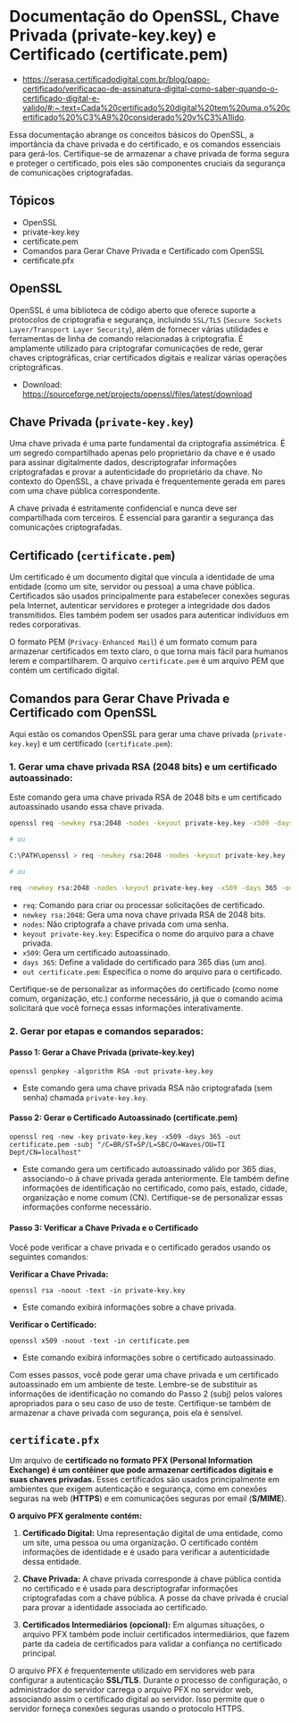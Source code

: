 # Documentação do OpenSSL, Chave Privada (private-key.key) e Certificado (certificate.pem)
- https://serasa.certificadodigital.com.br/blog/papo-certificado/verificacao-de-assinatura-digital-como-saber-quando-o-certificado-digital-e-valido/#:~:text=Cada%20certificado%20digital%20tem%20uma,o%20certificado%20%C3%A9%20considerado%20v%C3%A1lido.

Essa documentação abrange os conceitos básicos do OpenSSL, a importância da chave privada e do certificado, e os comandos essenciais para gerá-los. Certifique-se de armazenar a chave privada de forma segura e proteger o certificado, pois eles são componentes cruciais da segurança de comunicações criptografadas.

## Tópicos
- OpenSSL
- private-key.key
- certificate.pem
- Comandos para Gerar Chave Privada e Certificado com OpenSSL
- certificate.pfx

## OpenSSL

OpenSSL é uma biblioteca de código aberto que oferece suporte a protocolos de criptografia e segurança, incluindo `SSL/TLS` (`Secure Sockets Layer/Transport Layer Security`), além de fornecer várias utilidades e ferramentas de linha de comando relacionadas à criptografia. É amplamente utilizado para criptografar comunicações de rede, gerar chaves criptográficas, criar certificados digitais e realizar várias operações criptográficas.

- Download: https://sourceforge.net/projects/openssl/files/latest/download

## Chave Privada (`private-key.key`)

Uma chave privada é uma parte fundamental da criptografia assimétrica. É um segredo compartilhado apenas pelo proprietário da chave e é usado para assinar digitalmente dados, descriptografar informações criptografadas e provar a autenticidade do proprietário da chave. No contexto do OpenSSL, a chave privada é frequentemente gerada em pares com uma chave pública correspondente.

A chave privada é estritamente confidencial e nunca deve ser compartilhada com terceiros. É essencial para garantir a segurança das comunicações criptografadas.

## Certificado (`certificate.pem`)

Um certificado é um documento digital que vincula a identidade de uma entidade (como um site, servidor ou pessoa) a uma chave pública. Certificados são usados principalmente para estabelecer conexões seguras pela Internet, autenticar servidores e proteger a integridade dos dados transmitidos. Eles também podem ser usados para autenticar indivíduos em redes corporativas.

O formato PEM (`Privacy-Enhanced Mail`) é um formato comum para armazenar certificados em texto claro, o que torna mais fácil para humanos lerem e compartilharem. O arquivo `certificate.pem` é um arquivo PEM que contém um certificado digital.

## Comandos para Gerar Chave Privada e Certificado com OpenSSL
Aqui estão os comandos OpenSSL para gerar uma chave privada (`private-key.key`) e um certificado (`certificate.pem`):

### 1. Gerar uma chave privada RSA (2048 bits) e um certificado autoassinado:
Este comando gera uma chave privada RSA de 2048 bits e um certificado autoassinado usando essa chave privada.
```sh
openssl req -newkey rsa:2048 -nodes -keyout private-key.key -x509 -days 365 -out certificate.pem

# ou

C:\PATH\openssl > req -newkey rsa:2048 -nodes -keyout private-key.key -x509 -days 365 -out certificate.pem

# ou

req -newkey rsa:2048 -nodes -keyout private-key.key -x509 -days 365 -out certificate.pem -config C:/Users/test/openssl-1.0.2j-fips-x86_64/OpenSSL/bin/openssl.cnf
```

- `req`: Comando para criar ou processar solicitações de certificado.
- `newkey rsa:2048`: Gera uma nova chave privada RSA de 2048 bits.
- `nodes`: Não criptografa a chave privada com uma senha.
- `keyout private-key.key`: Especifica o nome do arquivo para a chave privada.
- `x509`: Gera um certificado autoassinado.
- `days 365`: Define a validade do certificado para 365 dias (um ano).
- `out certificate.pem`: Especifica o nome do arquivo para o certificado.

Certifique-se de personalizar as informações do certificado (como nome comum, organização, etc.) conforme necessário, já que o comando acima solicitará que você forneça essas informações interativamente.

### 2. Gerar por etapas e comandos separados:

#### Passo 1: Gerar a Chave Privada (private-key.key)
```shell
openssl genpkey -algorithm RSA -out private-key.key
```
- Este comando gera uma chave privada RSA não criptografada (sem senha) chamada `private-key.key`.

#### Passo 2: Gerar o Certificado Autoassinado (certificate.pem)
```shell
openssl req -new -key private-key.key -x509 -days 365 -out certificate.pem -subj "/C=BR/ST=SP/L=SBC/O=Waves/OU=TI Dept/CN=localhost"
```
- Este comando gera um certificado autoassinado válido por 365 dias, associando-o à chave privada gerada anteriormente. Ele também define informações de identificação no certificado, como país, estado, cidade, organização e nome comum (CN). Certifique-se de personalizar essas informações conforme necessário.

#### Passo 3: Verificar a Chave Privada e o Certificado
Você pode verificar a chave privada e o certificado gerados usando os seguintes comandos:

**Verificar a Chave Privada:**
```shell
openssl rsa -noout -text -in private-key.key
```
- Este comando exibirá informações sobre a chave privada.

**Verificar o Certificado:**
```shell
openssl x509 -noout -text -in certificate.pem
```
- Este comando exibirá informações sobre o certificado autoassinado.

Com esses passos, você pode gerar uma chave privada e um certificado autoassinado em um ambiente de teste. Lembre-se de substituir as informações de identificação no comando do Passo 2 (subj) pelos valores apropriados para o seu caso de uso de teste. Certifique-se também de armazenar a chave privada com segurança, pois ela é sensível.

## `certificate.pfx`
Um arquivo de **certificado no formato PFX (Personal Information Exchange) é um contêiner que pode armazenar certificados digitais e suas chaves privadas.** Esses certificados são usados principalmente em ambientes que exigem autenticação e segurança, como em conexões seguras na web (**HTTPS**) e em comunicações seguras por email (**S/MIME**).

**O arquivo PFX geralmente contém:**
1. **Certificado Digital:** Uma representação digital de uma entidade, como um site, uma pessoa ou uma organização. O certificado contém informações de identidade e é usado para verificar a autenticidade dessa entidade.

2. **Chave Privada:** A chave privada corresponde à chave pública contida no certificado e é usada para descriptografar informações criptografadas com a chave pública. A posse da chave privada é crucial para provar a identidade associada ao certificado.

3. **Certificados Intermediários (opcional):** Em algumas situações, o arquivo PFX também pode incluir certificados intermediários, que fazem parte da cadeia de certificados para validar a confiança no certificado principal.

O arquivo PFX é frequentemente utilizado em servidores web para configurar a autenticação **SSL/TLS**. Durante o processo de configuração, o administrador do servidor carrega o arquivo PFX no servidor web, associando assim o certificado digital ao servidor. Isso permite que o servidor forneça conexões seguras usando o protocolo HTTPS.